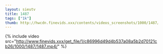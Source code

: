```yaml
--- 
layout: sieutv
title: 1487
tags: ["1k"]
thumb: http://hwcdn.finevids.xxx/contents/videos_screenshots/1000/1487/preview.mp4.jpg
---
```

{% include video src="http://www.finevids.xxx/get_file/1/c86996d49d4b537a08a5b2d70121cb26/1000/1487/1487.mp4/" %} 
